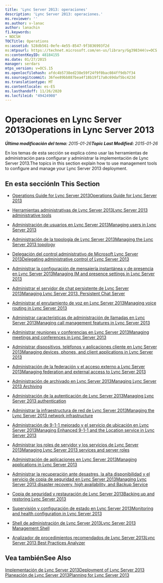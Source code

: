 ```yaml
---
title: 'Lync Server 2013: operaciones'
description: 'Lync Server 2013: operaciones.'
ms.reviewer: ''
ms.author: v-lanac
author: lanachin
f1.keywords:
- NOCSH
TOCTitle: Operations
ms:assetid: 528db561-0efe-4e55-8547-9f3836993f2d
ms:mtpsurl: https://technet.microsoft.com/en-us/library/Gg398344(v=OCS.15)
ms:contentKeyID: 48184155
ms.date: 01/27/2015
manager: serdars
mtps_version: v=OCS.15
ms.openlocfilehash: afdc4b5738ed238e59f24f9f0bac084ff9db7f34
ms.sourcegitcommit: 36fee89bb887bea4f18b19f17a8c69daf5bc423d
ms.translationtype: MT
ms.contentlocale: es-ES
ms.lasthandoff: 11/26/2020
ms.locfileid: "49424908"
---
```

# <a name="operations-in-lync-server-2013"></a><span data-ttu-id="5fcb2-103">Operaciones en Lync Server 2013</span><span class="sxs-lookup"><span data-stu-id="5fcb2-103">Operations in Lync Server 2013</span></span>

<div data-xmlns="http://www.w3.org/1999/xhtml">

<div class="topic" data-xmlns="http://www.w3.org/1999/xhtml" data-msxsl="urn:schemas-microsoft-com:xslt" data-cs="https://msdn.microsoft.com/">

<div data-asp="https://msdn2.microsoft.com/asp">



</div>

<div id="mainSection">

<div id="mainBody"><span data-ttu-id="5fcb2-104">

<span> </span></span><span class="sxs-lookup"><span data-stu-id="5fcb2-104">

<span> </span></span></span>

<span data-ttu-id="5fcb2-105">_**Última modificación del tema:** 2015-01-26_</span><span class="sxs-lookup"><span data-stu-id="5fcb2-105">_**Topic Last Modified:** 2015-01-26_</span></span>

<span data-ttu-id="5fcb2-106">En los temas de esta sección se explica cómo usar las herramientas de administración para configurar y administrar la implementación de Lync Server 2013.</span><span class="sxs-lookup"><span data-stu-id="5fcb2-106">The topics in this section explain how to use management tools to configure and manage your Lync Server 2013 deployment.</span></span>

<div>

## <a name="in-this-section"></a><span data-ttu-id="5fcb2-107">En esta sección</span><span class="sxs-lookup"><span data-stu-id="5fcb2-107">In This Section</span></span>

  - [<span data-ttu-id="5fcb2-108">Operations Guide for Lync Server 2013</span><span class="sxs-lookup"><span data-stu-id="5fcb2-108">Operations Guide for Lync Server 2013</span></span>](lync-server-2013-operations-guide.md)

  - [<span data-ttu-id="5fcb2-109">Herramientas administrativas de Lync Server 2013</span><span class="sxs-lookup"><span data-stu-id="5fcb2-109">Lync Server 2013 administrative tools</span></span>](lync-server-2013-lync-server-administrative-tools.md)

  - [<span data-ttu-id="5fcb2-110">Administración de usuarios en Lync Server 2013</span><span class="sxs-lookup"><span data-stu-id="5fcb2-110">Managing users in Lync Server 2013</span></span>](lync-server-2013-managing-users-in-lync-server.md)

  - [<span data-ttu-id="5fcb2-111">Administración de la topología de Lync Server 2013</span><span class="sxs-lookup"><span data-stu-id="5fcb2-111">Managing the Lync Server 2013 topology</span></span>](lync-server-2013-managing-the-lync-server-topology.md)

  - [<span data-ttu-id="5fcb2-112">Delegación del control administrativo de Microsoft Lync Server 2013</span><span class="sxs-lookup"><span data-stu-id="5fcb2-112">Delegating administrative control of Lync Server 2013</span></span>](lync-server-2013-delegating-administrative-control-of-lync-server.md)

  - [<span data-ttu-id="5fcb2-113">Administrar la configuración de mensajería instantánea y de presencia en Lync Server 2013</span><span class="sxs-lookup"><span data-stu-id="5fcb2-113">Managing IM and presence settings in Lync Server 2013</span></span>](lync-server-2013-managing-im-and-presence-settings.md)

  - [<span data-ttu-id="5fcb2-114">Administrar el servidor de chat persistente de Lync Server 2013</span><span class="sxs-lookup"><span data-stu-id="5fcb2-114">Managing Lync Server 2013, Persistent Chat Server</span></span>](managing-lync-server-2013-persistent-chat-server.md)

  - [<span data-ttu-id="5fcb2-115">Administrar el enrutamiento de voz en Lync Server 2013</span><span class="sxs-lookup"><span data-stu-id="5fcb2-115">Managing voice routing in Lync Server 2013</span></span>](lync-server-2013-managing-voice-routing.md)

  - [<span data-ttu-id="5fcb2-116">Administrar características de administración de llamadas en Lync Server 2013</span><span class="sxs-lookup"><span data-stu-id="5fcb2-116">Managing call management features in Lync Server 2013</span></span>](lync-server-2013-managing-call-management-features.md)

  - [<span data-ttu-id="5fcb2-117">Administrar reuniones y conferencias en Lync Server 2013</span><span class="sxs-lookup"><span data-stu-id="5fcb2-117">Managing meetings and conferences in Lync Server 2013</span></span>](lync-server-2013-managing-meetings-and-conferences.md)

  - [<span data-ttu-id="5fcb2-118">Administrar dispositivos, teléfonos y aplicaciones cliente en Lync Server 2013</span><span class="sxs-lookup"><span data-stu-id="5fcb2-118">Managing devices, phones, and client applications in Lync Server 2013</span></span>](lync-server-2013-managing-devices-phones-and-client-applications.md)

  - [<span data-ttu-id="5fcb2-119">Administración de la federación y el acceso externo a Lync Server 2013</span><span class="sxs-lookup"><span data-stu-id="5fcb2-119">Managing federation and external access to Lync Server 2013</span></span>](lync-server-2013-managing-federation-and-external-access-to-lync-server-2013.md)

  - [<span data-ttu-id="5fcb2-120">Administración de archivado en Lync Server 2013</span><span class="sxs-lookup"><span data-stu-id="5fcb2-120">Managing Lync Server 2013 Archiving</span></span>](lync-server-2013-managing-archiving.md)

  - [<span data-ttu-id="5fcb2-121">Administración de la autenticación de Lync Server 2013</span><span class="sxs-lookup"><span data-stu-id="5fcb2-121">Managing Lync Server 2013 authentication</span></span>](lync-server-2013-managing-lync-server-authentication.md)

  - [<span data-ttu-id="5fcb2-122">Administrar la infraestructura de red de Lync Server 2013</span><span class="sxs-lookup"><span data-stu-id="5fcb2-122">Managing the Lync Server 2013 network infrastructure</span></span>](lync-server-2013-managing-the-lync-server-2013-network-infrastructure.md)

  - [<span data-ttu-id="5fcb2-123">Administración de 9-1-1 mejorado y el servicio de ubicación en Lync Server 2013</span><span class="sxs-lookup"><span data-stu-id="5fcb2-123">Managing Enhanced 9-1-1 and the Location service in Lync Server 2013</span></span>](lync-server-2013-managing-enhanced-9-1-1-and-the-location-service.md)

  - [<span data-ttu-id="5fcb2-124">Administrar los roles de servidor y los servicios de Lync Server 2013</span><span class="sxs-lookup"><span data-stu-id="5fcb2-124">Managing Lync Server 2013 services and server roles</span></span>](lync-server-2013-managing-lync-server-services-and-server-roles.md)

  - [<span data-ttu-id="5fcb2-125">Administración de aplicaciones en Lync Server 2013</span><span class="sxs-lookup"><span data-stu-id="5fcb2-125">Managing applications in Lync Server 2013</span></span>](lync-server-2013-managing-applications.md)

  - [<span data-ttu-id="5fcb2-126">Administrar la recuperación ante desastres, la alta disponibilidad y el servicio de copia de seguridad en Lync Server 2013</span><span class="sxs-lookup"><span data-stu-id="5fcb2-126">Managing Lync Server 2013 disaster recovery, high availability, and Backup Service</span></span>](lync-server-2013-managing-lync-server-disaster-recovery-high-availability-and-backup-service.md)

  - [<span data-ttu-id="5fcb2-127">Copia de seguridad y restauración de Lync Server 2013</span><span class="sxs-lookup"><span data-stu-id="5fcb2-127">Backing up and restoring Lync Server 2013</span></span>](lync-server-2013-backing-up-and-restoring-lync-server.md)

  - [<span data-ttu-id="5fcb2-128">Supervisión y configuración de estado en Lync Server 2013</span><span class="sxs-lookup"><span data-stu-id="5fcb2-128">Monitoring and health configuration in Lync Server 2013</span></span>](lync-server-2013-monitoring-and-health-configuration.md)

  - [<span data-ttu-id="5fcb2-129">Shell de administración de Lync Server 2013</span><span class="sxs-lookup"><span data-stu-id="5fcb2-129">Lync Server 2013 Management Shell</span></span>](lync-server-2013-lync-server-management-shell.md)

  - [<span data-ttu-id="5fcb2-130">Analizador de procedimientos recomendados de Lync Server 2013</span><span class="sxs-lookup"><span data-stu-id="5fcb2-130">Lync Server 2013 Best Practices Analyzer</span></span>](lync-server-2013-lync-server-best-practices-analyzer.md)

</div>

<div>

## <a name="see-also"></a><span data-ttu-id="5fcb2-131">Vea también</span><span class="sxs-lookup"><span data-stu-id="5fcb2-131">See Also</span></span>


[<span data-ttu-id="5fcb2-132">Implementación de Lync Server 2013</span><span class="sxs-lookup"><span data-stu-id="5fcb2-132">Deployment of Lync Server 2013</span></span>](lync-server-2013-deployment.md)  
[<span data-ttu-id="5fcb2-133">Planeación de Lync Server 2013</span><span class="sxs-lookup"><span data-stu-id="5fcb2-133">Planning for Lync Server 2013</span></span>](lync-server-2013-planning.md)  
  

<span data-ttu-id="5fcb2-134"></div>

</div>

<span> </span>

</div>

</div>

</span><span class="sxs-lookup"><span data-stu-id="5fcb2-134"></div>

</div>

<span> </span>

</div>

</div>

</span></span></div>

